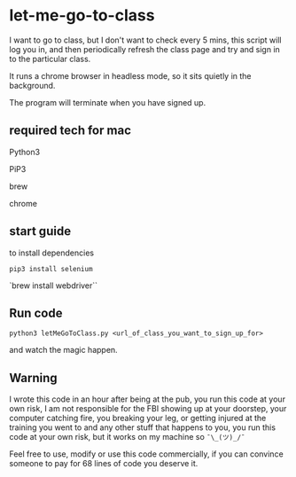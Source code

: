 # let-me-go-to-class
I want to go to class, but I don't want to check every 5 mins, this script will log you in, and then periodically refresh the class page and try and sign in to the particular class. 

It runs a chrome browser in headless mode, so it sits quietly in the background. 

The program will terminate when you have signed up. 

## required tech for mac 

Python3 

PiP3

brew

chrome 


## start guide 

to install dependencies 

`pip3 install selenium`

`brew install webdriver``



## Run code 

`python3 letMeGoToClass.py <url_of_class_you_want_to_sign_up_for>`

and watch the magic happen. 

## Warning

I wrote this code in an hour after being at the pub, you run this code at your own risk, I am not responsible for the FBI showing up at your doorstep, your computer catching fire, you breaking your leg, or getting injured at the training you went to and any other stuff that happens to you, you run this code at your own risk, but it works on my machine so `¯\_(ツ)_/¯`

Feel free to use, modify or use this code commercially, if you can convince someone to pay for 68 lines of code you deserve it.  
